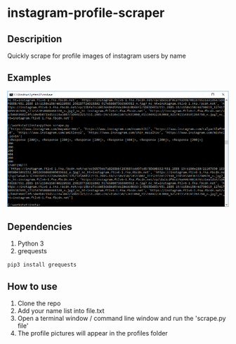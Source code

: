 # instagram-profile-scraper

## Descripition
Quickly scrape for profile images of instagram users by name

## Examples

<p align="center">
  <img src="/Examples/1.png" width="600">
</p>

## Dependencies

1. Python 3
2. grequests
```
pip3 install grequests
```

## How to use

1. Clone the repo
2. Add your name list into file.txt
3. Open a terminal window / command line window and run the 'scrape.py file'
4. The profile pictures will appear in the profiles folder
